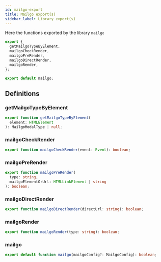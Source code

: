 ```yaml
---
id: mailgo-export
title: Mailgo export(s)
sidebar_label: Library export(s)
---
```


Here the functions exported by the library `mailgo`

```js
export {
  getMailgoTypeByElement,
  mailgoCheckRender,
  mailgoPreRender,
  mailgoDirectRender,
  mailgoRender,
};

export default mailgo;
```

## Definitions

### getMailgoTypeByElement

```ts
export function getMailgoTypeByElement(
  element: HTMLElement
): MailgoModalType | null;
```

### mailgoCheckRender

```ts
export function mailgoCheckRender(event: Event): boolean;
```

### mailgoPreRender

```ts
export function mailgoPreRender(
  type: string,
  mailgoElementOrUrl: HTMLLinkElement | string
): boolean;
```

### mailgoDirectRender

```ts
export function mailgoDirectRender(directUrl: string): boolean;
```

### mailgoRender

```ts
export function mailgoRender(type: string): boolean;
```

### mailgo

```ts
export default function mailgo(mailgoConfig?: MailgoConfig): boolean;
```
